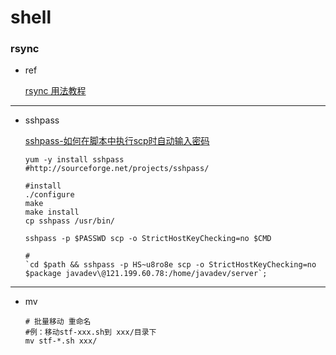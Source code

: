# shell

### rsync

* ref 

  [rsync 用法教程](http://www.ruanyifeng.com/blog/2020/08/rsync.html)





---



* sshpass

  [sshpass-如何在脚本中执行scp时自动输入密码](https://blog.csdn.net/jiangguilong2000/article/details/12971649)

  ``` shell
  yum -y install sshpass
  #http://sourceforge.net/projects/sshpass/
  
  #install
  ./configure
  make
  make install
  cp sshpass /usr/bin/
  
  sshpass -p $PASSWD scp -o StrictHostKeyChecking=no $CMD
  
  #
  `cd $path && sshpass -p HS~u8ro8e scp -o StrictHostKeyChecking=no $package javadev\@121.199.60.78:/home/javadev/server`;
  
  ```

  

---



* mv

  ``` shell
  # 批量移动 重命名
  #例：移动stf-xxx.sh到 xxx/目录下
  mv stf-*.sh xxx/
  ```

  